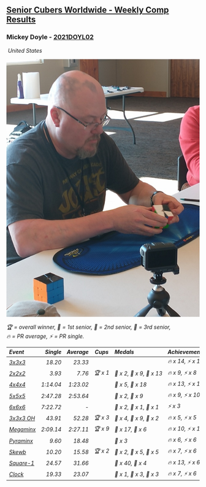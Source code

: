 <style>table {white-space: nowrap;}</style>
<link rel="stylesheet" type="text/css" href="/scw-comp/css/flags.css" />

## [Senior Cubers Worldwide - Weekly Comp Results](/scw-comp/results/)
### Mickey Doyle - [2021DOYL02](https://www.worldcubeassociation.org/persons/2021DOYL02)

<i class="flag flag-US" />&nbsp;United States

![Mickey Doyle](1644595509.jpg)

<span style="white-space: nowrap;">🏆 = overall winner</span>, <span style="white-space: nowrap;">🥇 = 1st senior</span>, <span style="white-space: nowrap;">🥈 = 2nd senior</span>, <span style="white-space: nowrap;">🥉 = 3rd senior</span>, <span style="white-space: nowrap;">🔥 = PR average</span>, <span style="white-space: nowrap;">⚡ = PR single</span>.

| Event | Single | Average | Cups | Medals | Achievements|
| :-- | --: | --: | :--: | :-- | :-- |
| [3x3x3](333.md) | 18.20 | 23.33 |  |  | 🔥 x 14, ⚡ x 12 |
| [2x2x2](222.md) | 3.93 | 7.76 | 🏆 x 1 | 🥇 x 2, 🥈 x 9, 🥉 x 13 | 🔥 x 9, ⚡ x 8 |
| [4x4x4](444.md) | 1:14.04 | 1:23.02 |  | 🥈 x 5, 🥉 x 18 | 🔥 x 13, ⚡ x 11 |
| [5x5x5](555.md) | 2:47.28 | 2:53.64 |  | 🥈 x 2, 🥉 x 9 | 🔥 x 9, ⚡ x 10 |
| [6x6x6](666.md) | 7:22.72 | - |  | 🥇 x 2, 🥈 x 1, 🥉 x 1 | ⚡ x 3 |
| [3x3x3 OH](333oh.md) | 43.91 | 52.28 | 🏆 x 3 | 🥇 x 4, 🥈 x 9, 🥉 x 2 | 🔥 x 5, ⚡ x 5 |
| [Megaminx](minx.md) | 2:09.14 | 2:27.11 | 🏆 x 9 | 🥇 x 17, 🥈 x 6 | 🔥 x 10, ⚡ x 16 |
| [Pyraminx](pyram.md) | 9.60 | 18.48 |  | 🥉 x 3 | 🔥 x 6, ⚡ x 6 |
| [Skewb](skewb.md) | 10.20 | 15.58 | 🏆 x 2 | 🥇 x 2, 🥈 x 5, 🥉 x 5 | 🔥 x 7, ⚡ x 6 |
| [Square-1](sq1.md) | 24.57 | 31.66 |  | 🥈 x 40, 🥉 x 4 | 🔥 x 13, ⚡ x 6 |
| [Clock](clock.md) | 19.33 | 23.07 |  | 🥇 x 1, 🥈 x 3, 🥉 x 3 | 🔥 x 7, ⚡ x 6 |

<!-- Global site tag (gtag.js) - Google Analytics -->
<script async src="https://www.googletagmanager.com/gtag/js?id=UA-86348435-3"></script>
<script>window.dataLayer = window.dataLayer || []; function gtag() {dataLayer.push(arguments);} gtag('js', new Date()); gtag('config', 'UA-86348435-3');</script>
